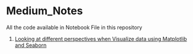 # Medium_Notes
All the code available in Notebook File in this repository

1. [Looking at different perspectives when Visualize data using Matplotlib and Seaborn](https://naiborhujosua.medium.com/looking-at-different-perspectives-when-visualize-data-using-matplotlib-and-seaborn-91d621a0623f) 

